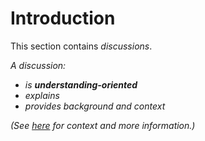 # Introduction

This section contains _discussions_.

_A discussion:_

- _is **understanding-oriented**_
- _explains_
- _provides background and context_

_(See [here](https://www.divio.com/blog/documentation/) for context and more information.)_
